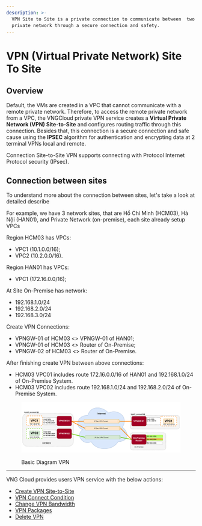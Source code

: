 ```yaml
---
description: >-
  VPN Site to Site is a private connection to communicate between  two or more
  private network through a secure connection and safety.
---
```


# VPN (Virtual Private Network) Site To Site

## Overview

Default, the VMs are created in a VPC that cannot communicate with a remote private network. Therefore, to access the remote private network from a VPC, the VNGCloud private VPN service creates a **Virtual Private Network (VPN) Site-to-Site** and configures routing traffic through this connection. Besides that, this connection is a secure connection and safe cause using the **IPSEC** algorithm for authentication and encrypting data at 2 terminal VPNs local and remote.

Connection Site-to-Site VPN supports connecting with Protocol Internet Protocol security (IPsec).

## Connection between sites

To understand more about the connection between sites, let's take a look at detailed describe

For example, we have 3 network sites, that are Hồ Chí Minh (HCM03), Hà Nội (HAN01), and Private Network (on-premise), each site already setup VPCs

Region HCM03 has VPCs:

* VPC1 (10.1.0.0/16);
* VPC2 (10.2.0.0/16).

Region HAN01 has VPCs:

* VPC1 (172.16.0.0/16);

At Site On-Premise has network:

* 192.168.1.0/24
* 192.168.2.0/24&#x20;
* 192.168.3.0/24

Create VPN Connections:

* VPNGW-01 of HCM03 <> VPNGW-01 of HAN01;
* VPNGW-01 of HCM03 <> Router of On-Premise;
* VPNGW-02 of HCM03 <> Router of On-Premise.

After finishing create VPN between above connections:

* HCM03 VPC01 includes route 172.16.0.0/16 of HAN01 and 192.168.1.0/24 of On-Premise System.
* HCM03 VPC02 includes route 192.168.1.0/24 and 192.168.2.0/24 of On-Premise System.



<figure><img src="../../.gitbook/assets/image (37).png" alt=""><figcaption><p>Basic Diagram VPN</p></figcaption></figure>

***

VNG Cloud provides users VPN service with the below actions:

* [Create VPN Site-to-Site](create-vpn-site-to-site.md)
* [VPN Connect Condition](vpn-connect-condition.md)
* [Change VPN Bandwidth](change-vpn-bandwidth.md)
* [VPN Packages](vpn-packages.md)
* [Delete VPN](delete-vpn.md)
